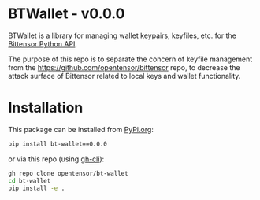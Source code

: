 # BTWallet - v0.0.0

BTWallet is a library for managing wallet keypairs, keyfiles, etc. for the [Bittensor Python API](https://github.com/opentensor/bittensor).  

The purpose of this repo is to separate the concern of keyfile management from the https://github.com/opentensor/bittensor repo, to decrease the attack surface of Bittensor related to local keys and wallet functionality.  

# Installation
This package can be installed from [PyPi.org](https://pypi.org/project/bt-wallet/):
```bash
pip install bt-wallet==0.0.0
```
or via this repo (using [gh-cli](https://cli.github.com/)):  
```bash
gh repo clone opentensor/bt-wallet
cd bt-wallet
pip install -e .
```



